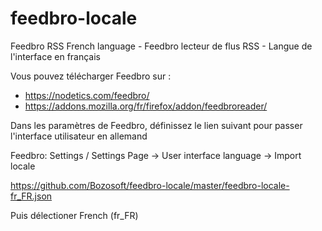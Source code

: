 # feedbro-locale
Feedbro RSS French language - Feedbro lecteur de flus RSS - Langue de l'interface en français

Vous pouvez télécharger Feedbro sur : 
  - https://nodetics.com/feedbro/
  - https://addons.mozilla.org/fr/firefox/addon/feedbroreader/

Dans les paramètres de Feedbro, définissez le lien suivant pour passer l'interface utilisateur en allemand

Feedbro: Settings / Settings Page -> User interface language -> Import locale 

https://github.com/Bozosoft/feedbro-locale/master/feedbro-locale-fr_FR.json

Puis délectioner French (fr_FR)
